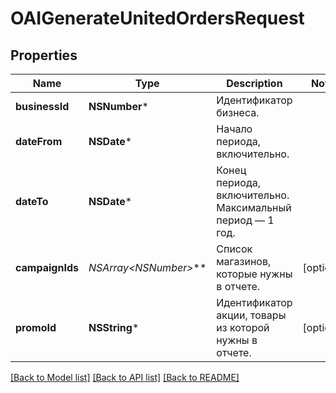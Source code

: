 # OAIGenerateUnitedOrdersRequest

## Properties
Name | Type | Description | Notes
------------ | ------------- | ------------- | -------------
**businessId** | **NSNumber*** | Идентификатор бизнеса. | 
**dateFrom** | **NSDate*** | Начало периода, включительно. | 
**dateTo** | **NSDate*** | Конец периода, включительно. Максимальный период — 1 год. | 
**campaignIds** | **NSArray&lt;NSNumber*&gt;*** | Список магазинов, которые нужны в отчете. | [optional] 
**promoId** | **NSString*** | Идентификатор акции, товары из которой нужны в отчете. | [optional] 

[[Back to Model list]](../README.md#documentation-for-models) [[Back to API list]](../README.md#documentation-for-api-endpoints) [[Back to README]](../README.md)



